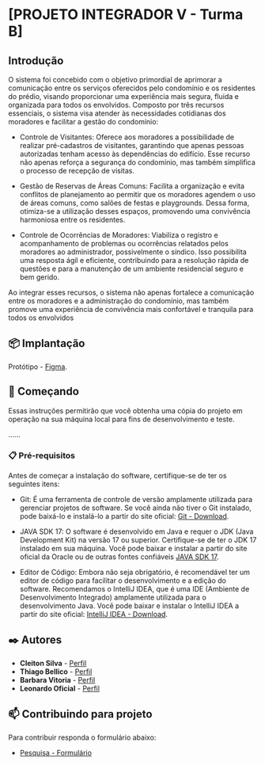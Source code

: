 # [PROJETO INTEGRADOR V - Turma B]

## Introdução
O sistema foi concebido com o objetivo primordial de aprimorar a comunicação entre os serviços oferecidos pelo condomínio e os residentes do prédio, visando proporcionar uma experiência mais segura, fluida e organizada para todos os envolvidos. Composto por três recursos essenciais, o sistema visa atender às necessidades cotidianas dos moradores e facilitar a gestão do condomínio:

* Controle de Visitantes: Oferece aos moradores a possibilidade de realizar pré-cadastros de visitantes, garantindo que apenas pessoas autorizadas tenham acesso às dependências do edifício. Esse recurso não apenas reforça a segurança do condomínio, mas também simplifica o processo de recepção de visitas.

* Gestão de Reservas de Áreas Comuns: Facilita a organização e evita conflitos de planejamento ao permitir que os moradores agendem o uso de áreas comuns, como salões de festas e playgrounds. Dessa forma, otimiza-se a utilização desses espaços, promovendo uma convivência harmoniosa entre os residentes.

* Controle de Ocorrências de Moradores: Viabiliza o registro e acompanhamento de problemas ou ocorrências relatados pelos moradores ao administrador, possivelmente o síndico. Isso possibilita uma resposta ágil e eficiente, contribuindo para a resolução rápida de questões e para a manutenção de um ambiente residencial seguro e bem gerido.

Ao integrar esses recursos, o sistema não apenas fortalece a comunicação entre os moradores e a administração do condomínio, mas também promove uma experiência de convivência mais confortável e tranquila para todos os envolvidos

## 📦 Implantação

Protótipo - [Figma](https://www.figma.com/file/ZXLAsaV2MWHmrzijG1K2Mk/PI5?type=design&node-id=0%3A1&mode=dev&t=VsnlpRrnK78ws8oF-1 ).

## 🚀 Começando

Essas instruções permitirão que você obtenha uma cópia do projeto em operação na sua máquina local para fins de desenvolvimento e teste.

......

### 📋 Pré-requisitos

Antes de começar a instalação do software, certifique-se de ter os seguintes itens:

* Git: É uma ferramenta de controle de versão amplamente utilizada para gerenciar projetos de software. Se você ainda não tiver o Git instalado, pode baixá-lo e instalá-lo a partir do site oficial: [Git - Download](https://git-scm.com).

* JAVA SDK 17: O software é desenvolvido em Java e requer o JDK (Java Development Kit) na versão 17 ou superior. Certifique-se de ter o JDK 17 instalado em sua máquina. Você pode baixar e instalar a partir do site oficial da Oracle ou de outras fontes confiáveis [JAVA SDK 17](https://www.oracle.com/java/technologies/javase/jdk17-archive-downloads.html).

* Editor de Código: Embora não seja obrigatório, é recomendável ter um editor de código para facilitar o desenvolvimento e a edição do software. Recomendamos o IntelliJ IDEA, que é uma IDE (Ambiente de Desenvolvimento Integrado) amplamente utilizada para o desenvolvimento Java. Você pode baixar e instalar o IntelliJ IDEA a partir do site oficial: [IntelliJ IDEA - Download](https://www.jetbrains.com/idea/download/#section=windows).

## ✒️ Autores

* **Cleiton Silva** - [Perfil](https://github.com/CleitonRSilvaa)
* **Thiago Bellico** - [Perfil](https://github.com/bellicoth)
* **Barbara Vitoria** - [Perfil](https://github.com/BarbaraSts)
* **Leonardo Oficial** - [Perfil](https://github.com/LeonardoOficial)

## 📫 Contribuindo para projeto

Para contribuir responda o formulário abaixo:

* [Pesquisa - Formulário](https://forms.office.com/r/bpEvNkh89S)
